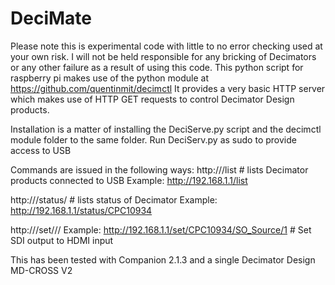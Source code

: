 # DeciMate
Please note this is experimental code with little to no error checking used at your own risk.
I will not be held responsible for any bricking of Decimators or any other failure as a result of using this code.
This python script for raspberry pi makes use of the python module at https://github.com/quentinmit/decimctl
It provides a very basic HTTP server which makes use of HTTP GET requests to control Decimator Design products.

Installation is a matter of installing the DeciServe.py script and the decimctl module folder to the same folder.
Run DeciServ.py as sudo to provide access to USB

Commands are issued in the following ways:
http://<address-of-pi>/list  # lists Decimator products connected to USB
Example: http://192.168.1.1/list

http://<address-of-pi>/status/<serial-number>  # lists status of Decimator <serial-number>
Example: http://192.168.1.1/status/CPC10934

http://<address-of-pi>/set/<serial-number>/<parameter>/<parameter-value>
Example: http://192.168.1.1/set/CPC10934/SO_Source/1  # Set SDI output to HDMI input

This has been tested with Companion 2.1.3 and a single Decimator Design MD-CROSS V2

  
